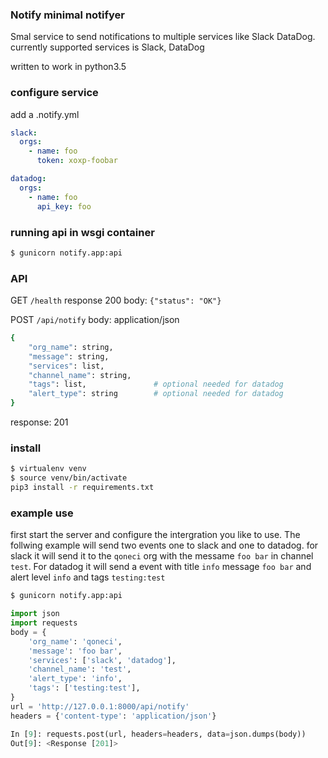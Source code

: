 ### Notify minimal notifyer
Smal service to send notifications to multiple services like Slack DataDog.
currently supported services is Slack, DataDog

written to work in python3.5


### configure service
add a .notify.yml
```yaml
slack:
  orgs:
    - name: foo
      token: xoxp-foobar

datadog:
  orgs:
    - name: foo
      api_key: foo
```


### running api in wsgi container
```bash
$ gunicorn notify.app:api
```


### API
GET `/health` response 200 body: `{"status": "OK"}`


POST `/api/notify`
body: application/json
```bash 
{
    "org_name": string,
    "message": string,
    "services": list,
    "channel_name": string,
    "tags": list,               # optional needed for datadog
    "alert_type": string        # optional needed for datadog
}
```

response: 201

### install
```bash
$ virtualenv venv
$ source venv/bin/activate
pip3 install -r requirements.txt

```


### example use 
first start the server and configure the intergration you like to use. The follwing example will
send two events one to slack and one to datadog. for slack it will send it to the `qoneci` org
with the messame `foo bar` in channel `test`. For datadog it will send a event with title `info`
message `foo bar` and alert level `info` and tags `testing:test`
```bash
$ gunicorn notify.app:api
```

```python
import json
import requests
body = {
    'org_name': 'qoneci',
    'message': 'foo bar',
    'services': ['slack', 'datadog'],
    'channel_name': 'test',
    'alert_type': 'info',
    'tags': ['testing:test'],
}
url = 'http://127.0.0.1:8000/api/notify'
headers = {'content-type': 'application/json'}

In [9]: requests.post(url, headers=headers, data=json.dumps(body))
Out[9]: <Response [201]>

```
